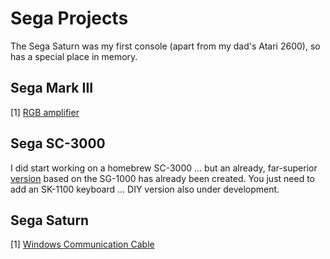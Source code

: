 # Sega Projects
The Sega Saturn was my first console (apart from my dad's Atari 2600), so has a special place in memory.<br>

## Sega Mark III
[1] [RGB amplifier](https://github.com/0ddjob/SEGA/tree/main/Mark_III/RGB_Amp)<br>

## Sega SC-3000
I did start working on a homebrew SC-3000 ... but an already, far-superior [version](https://github.com/barbeque/sg1000) based on the SG-1000 has already been created.  You just need to add an SK-1100 keyboard ... DIY version also under development.<br>

## Sega Saturn
[1] [Windows Communication Cable](https://github.com/0ddjob/SEGA/tree/main/Saturn/Windows_Communication_Cable)<br>
 
